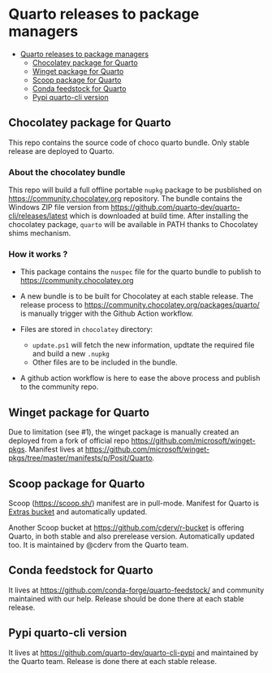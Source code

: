﻿# Quarto releases to package managers

- [Quarto releases to package managers](#quarto-releases-to-package-managers)
  - [Chocolatey package for Quarto](#chocolatey-package-for-quarto)
  - [Winget package for Quarto](#winget-package-for-quarto)
  - [Scoop package for Quarto](#scoop-package-for-quarto)
  - [Conda feedstock for Quarto](#conda-feedstock-for-quarto)
  - [Pypi quarto-cli version](#pypi-quarto-cli-version)

## Chocolatey package for Quarto

This repo contains the source code of choco quarto bundle. Only stable release are deployed to Quarto.

### About the chocolatey bundle

This repo will build a full offline portable `nupkg` package to be pusblished on <https://community.chocolatey.org> repository. 
The bundle contains the Windows ZIP file version from https://github.com/quarto-dev/quarto-cli/releases/latest which is downloaded at build time.
After installing the chocolatey package, `quarto` will be available in PATH thanks to Chocolatey shims mechanism.

### How it works ?

- This package contains the `nuspec` file for the quarto bundle to publish to <https://community.chocolatey.org>

- A new bundle is to be built for Chocolatey at each stable release. The release process to <https://community.chocolatey.org/packages/quarto/> is manually trigger with the Github Action workflow.

- Files are stored in `chocolatey` directory: 
  - `update.ps1` will fetch the new information, updtate the required file and build a new `.nupkg`
  - Other files are to be included in the bundle. 

- A github action workflow is here to ease the above process and publish to the community repo.

## Winget package for Quarto

Due to limitation (see #1), the winget package is manually created an deployed from a fork of official repo <https://github.com/microsoft/winget-pkgs>. 
Manifest lives at <https://github.com/microsoft/winget-pkgs/tree/master/manifests/p/Posit/Quarto>.

## Scoop package for Quarto

Scoop (<https://scoop.sh/>) manifest are in pull-mode. Manifest for Quarto is [Extras bucket](https://github.com/ScoopInstaller/Extras/blob/master/bucket/quarto.json) and automatically updated. 

Another Scoop bucket at <https://github.com/cderv/r-bucket> is offering Quarto, in both stable and also prerelease version. Automatically updated too. It is maintained by @cderv from the Quarto team.

## Conda feedstock for Quarto

It lives at <https://github.com/conda-forge/quarto-feedstock/> and community maintained with our help. Release should be done there at each stable release. 

## Pypi quarto-cli version 

It lives at <https://github.com/quarto-dev/quarto-cli-pypi> and maintained by the Quarto team. Release is done there at each stable release. 
